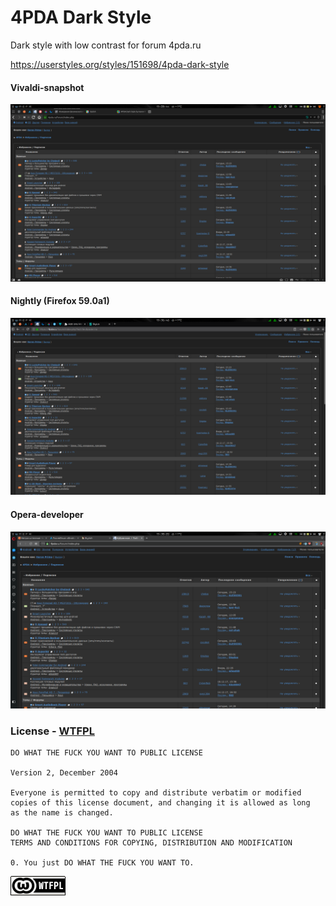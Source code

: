 # 4PDA Dark Style
Dark style with low contrast for forum 4pda.ru

https://userstyles.org/styles/151698/4pda-dark-style

#### Vivaldi-snapshot

![](/screenshots/4pda-vivaldi.png?raw=true)

#### Nightly (Firefox 59.0a1)

![](/screenshots/4pda-nightly.png?raw=true)

#### Opera-developer

![](/screenshots/4pda-opera.png?raw=true)

### License - [WTFPL](http://www.wtfpl.net/ "WTFPL") 

```
DO WHAT THE FUCK YOU WANT TO PUBLIC LICENSE 

Version 2, December 2004

Everyone is permitted to copy and distribute verbatim or modified
copies of this license document, and changing it is allowed as long
as the name is changed.

DO WHAT THE FUCK YOU WANT TO PUBLIC LICENSE
TERMS AND CONDITIONS FOR COPYING, DISTRIBUTION AND MODIFICATION

0. You just DO WHAT THE FUCK YOU WANT TO.

```
[![WTFPL](/screenshots/wtfpl-badge-1.png?raw=true)](http://www.wtfpl.net "WTFPL")
